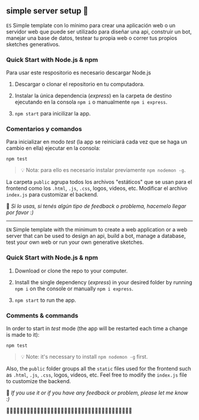 ## simple server setup 💭

`ES`
Simple template con lo mínimo para crear una aplicación web o un servidor web que puede ser utilizado para diseñar una api, construir un bot, manejar una base de datos, testear tu propia web o correr tus propios sketches generativos.

### Quick Start with Node.js & npm

Para usar este respositorio es necesario descargar Node.js

1. Descargar o clonar el repositorio en tu computadora.

2. Instalar la única dependencia (*express*) en la carpeta de destino ejecutando en la consola `npm i` o manualmente `npm i express`.

3. `npm start` para inicilizar la app.

### Comentarios y comandos

Para inicializar en modo *test* (la app se reiniciará cada vez que se haga un cambio en ella) ejecutar en la consola:

```
npm test
```
> 💡 Nota: para ello es necesario instalar previamente `npm nodemon -g`.

La carpeta `public` agrupa todos los archivos "estáticos" que se usan para el frontend como los `.html`, `.js`, `.css`, logos, videos, etc.
Modificar el archivo `index.js` para customizar el backend.

:wave: *Si lo usas, si tenés algún tipo de feedback o problema, hacemelo llegar por favor :)*

---


`EN`
Simple template with the minimum to create a web application or a web server that can be used to design an api, build a bot, manage a database, test your own web or run your own generative sketches.

### Quick Start with Node.js & npm

1. Download or clone the repo to your computer.

2. Install the single dependency (*express*) in your desired folder by running `npm i` on the console or manually `npm i express`.

3. `npm start` to run the app. 

### Comments & commands

In order to start in *test* mode (the app will be restarted each time a change is made to it):

```
npm test
```
> 💡 Note: it's necessary to install `npm nodemon -g` first.

Also, the `public` folder groups all the `static` files used for the frontend such as `.html`, `.js`, `.css`, logos, videos, etc.
Feel free to modify the `index.js` file to customize the backend.

:wave: *If you use it or if you have any feedback or problem, please let me know :)*


:dizzy::dizzy::dizzy::dizzy::dizzy::dizzy::dizzy::dizzy::dizzy::dizzy::dizzy::dizzy::dizzy::dizzy::dizzy::dizzy::dizzy::dizzy::dizzy::dizzy::dizzy::dizzy::dizzy::dizzy::dizzy::dizzy::dizzy::dizzy::dizzy::dizzy::dizzy::dizzy::dizzy::dizzy::dizzy::dizzy::dizzy: